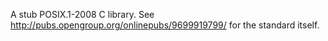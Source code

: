 A stub POSIX.1-2008 C library.  See
http://pubs.opengroup.org/onlinepubs/9699919799/ for the standard itself.
